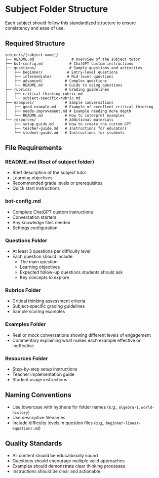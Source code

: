 # Subject Folder Structure

Each subject should follow this standardized structure to ensure consistency and ease of use.

## Required Structure

```
subjects/[subject-name]/
├── README.md                 # Overview of the subject tutor
├── bot-config.md            # ChatGPT custom instructions
├── questions/               # Sample questions and activities
│   ├── beginner/           # Entry-level questions
│   ├── intermediate/       # Mid-level questions
│   ├── advanced/          # Complex questions
│   └── README.md          # Guide to using questions
├── rubrics/               # Grading guidelines
│   ├── critical-thinking-rubric.md
│   └── subject-specific-rubric.md
├── examples/              # Sample conversations
│   ├── good-example.md    # Example of excellent critical thinking
│   ├── needs-improvement.md # Example needing more depth
│   └── README.md          # How to interpret examples
└── resources/             # Additional materials
    ├── setup-guide.md     # How to create the custom GPT
    ├── teacher-guide.md   # Instructions for educators
    └── student-guide.md   # Instructions for students
```

## File Requirements

### README.md (Root of subject folder)
- Brief description of the subject tutor
- Learning objectives
- Recommended grade levels or prerequisites
- Quick start instructions

### bot-config.md
- Complete ChatGPT custom instructions
- Conversation starters
- Any knowledge files needed
- Settings configuration

### Questions Folder
- At least 3 questions per difficulty level
- Each question should include:
  - The main question
  - Learning objectives
  - Expected follow-up questions students should ask
  - Key concepts to explore

### Rubrics Folder
- Critical thinking assessment criteria
- Subject-specific grading guidelines
- Sample scoring examples

### Examples Folder
- Real or mock conversations showing different levels of engagement
- Commentary explaining what makes each example effective or ineffective

### Resources Folder
- Step-by-step setup instructions
- Teacher implementation guide
- Student usage instructions

## Naming Conventions

- Use lowercase with hyphens for folder names (e.g., `algebra-1`, `world-history`)
- Use descriptive filenames
- Include difficulty levels in question files (e.g., `beginner-linear-equations.md`)

## Quality Standards

- All content should be educationally sound
- Questions should encourage multiple valid approaches
- Examples should demonstrate clear thinking processes
- Instructions should be clear and actionable
